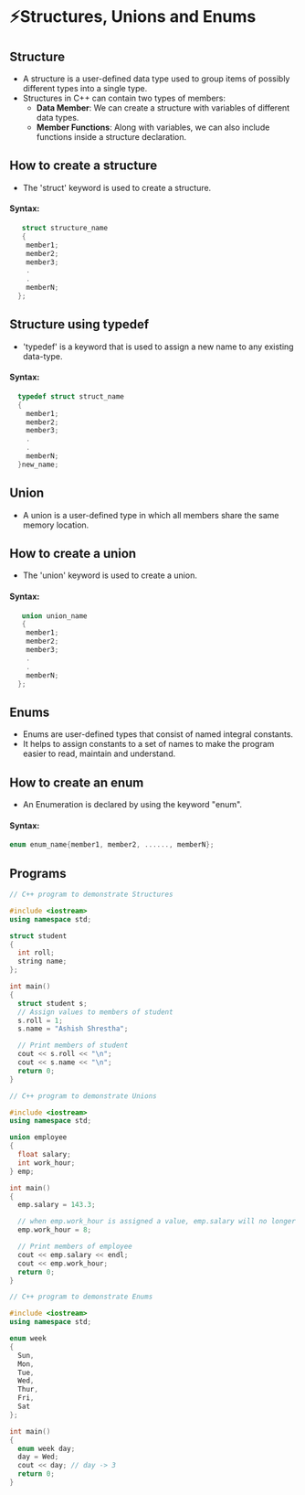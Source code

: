 # ⚡Structures, Unions and Enums

## Structure

- A structure is a user-defined data type used to group items of possibly different types into a single type.
- Structures in C++ can contain two types of members:
  - <b>Data Member</b>: We can create a structure with variables of different data types.
  - <b>Member Functions</b>: Along with variables, we can also include functions inside a structure declaration.

## How to create a structure

- The 'struct' keyword is used to create a structure.

#### Syntax:

```cpp
   struct structure_name
   {
    member1;
    member2;
    member3;
    .
    .
    memberN;
  };
```

## Structure using typedef

- 'typedef' is a keyword that is used to assign a new name to any existing data-type.

#### Syntax:

```cpp
  typedef struct struct_name
  {
    member1;
    member2;
    member3;
    .
    .
    memberN;
  }new_name;
```

## Union

- A union is a user-defined type in which all members share the same memory location.

## How to create a union

- The 'union' keyword is used to create a union.

#### Syntax:

```cpp
   union union_name
   {
    member1;
    member2;
    member3;
    .
    .
    memberN;
  };
```

## Enums

- Enums are user-defined types that consist of named integral constants.
- It helps to assign constants to a set of names to make the program easier to read, maintain and understand.

## How to create an enum

- An Enumeration is declared by using the keyword "enum".

#### Syntax:

```cpp
enum enum_name{member1, member2, ......, memberN};
```

## Programs

```cpp
// C++ program to demonstrate Structures

#include <iostream>
using namespace std;

struct student
{
  int roll;
  string name;
};

int main()
{
  struct student s;
  // Assign values to members of student
  s.roll = 1;
  s.name = "Ashish Shrestha";

  // Print members of student
  cout << s.roll << "\n";
  cout << s.name << "\n";
  return 0;
}
```

```cpp
// C++ program to demonstrate Unions

#include <iostream>
using namespace std;

union employee
{
  float salary;
  int work_hour;
} emp;

int main()
{
  emp.salary = 143.3;

  // when emp.work_hour is assigned a value, emp.salary will no longer hold 143.3
  emp.work_hour = 8;

  // Print members of employee
  cout << emp.salary << endl;
  cout << emp.work_hour;
  return 0;
}
```

```cpp
// C++ program to demonstrate Enums

#include <iostream>
using namespace std;

enum week
{
  Sun,
  Mon,
  Tue,
  Wed,
  Thur,
  Fri,
  Sat
};

int main()
{
  enum week day;
  day = Wed;
  cout << day; // day -> 3
  return 0;
}
```
